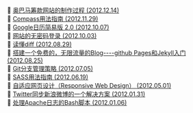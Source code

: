 ##   
🎉  [奥巴马筹款网站的制作过程  (2012.12.14)](https://www.ruanyifeng.com/blog/2012/12/obama_fundraising_website.html)  
🎉  [Compass用法指南  (2012.11.29)](https://www.ruanyifeng.com/blog/2012/11/compass.html)  
🎉  [Google日历简易版 2.0  (2012.10.07)](https://www.ruanyifeng.com/blog/2012/10/google_calendar_lite_reloaded.html)  
🎉  [网站的无密码登录  (2012.10.03)](https://www.ruanyifeng.com/blog/2012/10/password-less_login.html)  
🎉  [读懂diff  (2012.08.29)](https://www.ruanyifeng.com/blog/2012/08/how_to_read_diff.html)  
🎉  [搭建一个免费的，无限流量的Blog----github Pages和Jekyll入门  (2012.08.25)](https://www.ruanyifeng.com/blog/2012/08/blogging_with_jekyll.html)  
🎉  [Git分支管理策略  (2012.07.05)](https://www.ruanyifeng.com/blog/2012/07/git.html)  
🎉  [SASS用法指南  (2012.06.19)](https://www.ruanyifeng.com/blog/2012/06/sass.html)  
🎉  [自适应网页设计（Responsive Web Design）  (2012.05.01)](https://www.ruanyifeng.com/blog/2012/05/responsive_web_design.html)  
🎉  [Twitter同步新浪微博的一个解决方案  (2012.01.31)](https://www.ruanyifeng.com/blog/2012/01/how_to_synchronize_weibo_with_twitter.html)  
🎉  [处理Apache日志的Bash脚本  (2012.01.06)](https://www.ruanyifeng.com/blog/2012/01/a_bash_script_of_apache_log_analysis.html)  
